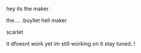 hey its the maker

the.... .buyllet hell maker

scarlet

it dfoesnt work yet im still working on it stay tuned..!